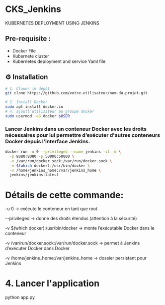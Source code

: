 # CKS_Jenkins
KUBERNETES DEPLOYMENT USING JENKINS

## Pre-requisite :

- Docker File
- Kubernete cluster
- Kubernetes deployment and service Yaml file

## ⚙️ Installation

```bash
# 1. Cloner le dépôt
git clone https://github.com/votre-utilisateur/nom-du-projet.git

# 2. Install Docker 
sudo apt install docker.io
# 4. ajoutl’utilisateur au groupe docker
sudo usermod -aG docker $USER
```

### Lancer Jenkins dans un conteneur Docker avec les droits nécessaires pour lui permettre d’exécuter d'autres conteneurs Docker depuis l'interface Jenkins.
```bash
docker run -u 0 --privileged --name jenkins -it -d \
  -p 8080:8080 -p 50000:50000 \
  -v /var/run/docker.sock:/var/run/docker.sock \
  -v $(which docker):/usr/bin/docker \
  -v /home/jenkins_home:/var/jenkins_home \
  jenkins/jenkins:latest
```

# Détails de cette commande:
-u 0 → exécute le conteneur en tant que root

--privileged → donne des droits étendus (attention à la sécurité)

-v $(which docker):/usr/bin/docker → monte l’exécutable Docker dans le conteneur

-v /var/run/docker.sock:/var/run/docker.sock → permet à Jenkins d’exécuter Docker dans Docker

-v /home/jenkins_home:/var/jenkins_home → dossier persistant pour Jenkins

# 4. Lancer l'application
python app.py
